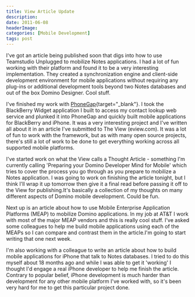 ```yaml
---
title: View Article Update
description: 
date: 2011-06-08
headerImage: 
categories: [Mobile Development]
tags: post
---
```


I've got an article being published soon that digs into how to use Teamstudio Unplugged to mobilize Notes applications. I had a lot of fun working with their platform and found it to be a very interesting implementation. They created a synchronization engine and client-side development environment for mobile applications without requiring any plug-ins or additional development tools beyond two Notes databases and out of the box Domino Designer. Cool stuff.

I've finished my work with [PhoneGap](https://phonegap.com){target="_blank"}. I took the BlackBerry Widget application I built to access my contact lookup web service and plunked it into PhoneGap and quickly built mobile applications for BlackBerry and iPhone. It was a very interesting project and I've written all about it in an article I've submitted to The View (eview.com). It was a lot of fun to work with the framework, but as with many open source projects, there's still a lot of work to be done to get everything working across all supported mobile platforms.

I've started work on what the View calls a Thought Article - something I'm currently calling 'Preparing your Domino Developer Mind for Mobile' which tries to cover the process you go through as you prepare to mobilize a Notes application. I was going to work on finishing the article tonight, but I think I'll wrap it up tomorrow then give it a final read before passing it off to the View for publishing.It's basically a collection of my thoughts on many different aspects of Domino mobile development. Could be fun.

Next up is an article about how to use Mobile Enterprise Application Platforms (MEAP) to mobilize Domino applications. In my job at AT&T I work with most of the major MEAP vendors and this is really cool stuff. I've asked some colleagues to help me build mobile applications using each of the MEAPs so I can compare and contrast them in the article.I'm going to start writing that one next week.

I'm also working with a colleague to write an article about how to build mobile applications for iPhone that talk to Notes databases. I tried to do this myself about 18 months ago and while I was able to get it 'working' I thought I'd engage a real iPhone developer to help me finish the article. Contrary to popular belief, iPhone development is much harder than development for any other mobile platform I've worked with, so it's been very hard for me to get this particular project done.